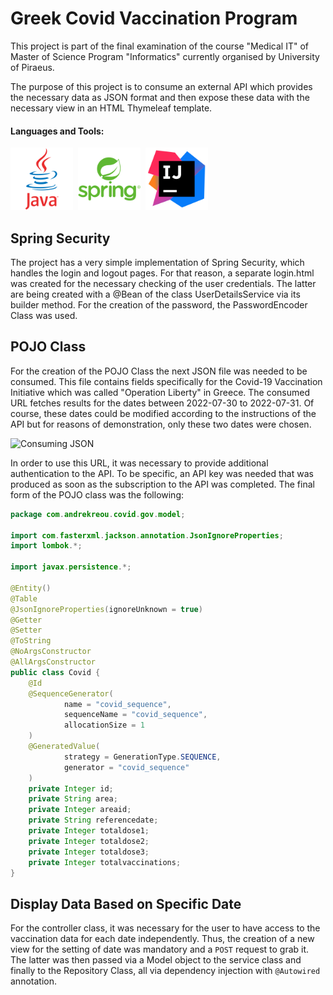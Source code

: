 # Greek Covid Vaccination Program


This project is part of the final examination of the course "Medical IT"
of Master of Science Program "Informatics" currently organised by University of Piraeus.

The purpose of this project is to consume an external API which provides
the necessary data as JSON format and then expose these data with the necessary
view in an HTML Thymeleaf template.

#### Languages and Tools:
<div>
  <img src="https://github.com/devicons/devicon/blob/master/icons/java/java-original-wordmark.svg" title="Java" alt="Java" width="100" height="100"/>&nbsp;
  <img src="https://github.com/devicons/devicon/blob/master/icons/spring/spring-original-wordmark.svg" title="Spring" alt="Spring" width="100" height="100"/>&nbsp;
  <img src="https://github.com/devicons/devicon/blob/master/icons/intellij/intellij-original.svg" title="IntelliJ" alt="IntelliJ" width="100" height="100"/>&nbsp;
</div>

## Spring Security

The project has a very simple implementation of Spring Security, which handles the login
and logout pages. For that reason, a separate login.html was created for the necessary
checking of the user credentials. The latter are being created with a @Bean of the class
UserDetailsService via its builder method. For the creation of the password, the PasswordEncoder
Class was used.

## POJO Class

For the creation of the POJO Class the next JSON file was needed to be consumed. This file
contains fields specifically for the Covid-19 Vaccination Initiative which was called "Operation Liberty"
in Greece. The consumed URL fetches results for the dates between 2022-07-30 to 2022-07-31.
Of course, these dates could be modified according to the instructions of the API but for reasons
of demonstration, only these two dates were chosen.

<img width="812" alt="Consuming JSON" src="https://user-images.githubusercontent.com/77160233/197342597-8b8a8e64-065e-42f8-b608-101280cfcc80.png">

In order to use this URL, it was necessary to provide additional authentication to the API. To be
specific, an API key was needed that was produced as soon as the subscription to the API was completed.
The final form of the POJO class was the following:

```java
package com.andrekreou.covid.gov.model;

import com.fasterxml.jackson.annotation.JsonIgnoreProperties;
import lombok.*;

import javax.persistence.*;

@Entity()
@Table
@JsonIgnoreProperties(ignoreUnknown = true)
@Getter
@Setter
@ToString
@NoArgsConstructor
@AllArgsConstructor
public class Covid {
    @Id
    @SequenceGenerator(
            name = "covid_sequence",
            sequenceName = "covid_sequence",
            allocationSize = 1
    )
    @GeneratedValue(
            strategy = GenerationType.SEQUENCE,
            generator = "covid_sequence"
    )
    private Integer id;
    private String area;
    private Integer areaid;
    private String referencedate;
    private Integer totaldose1;
    private Integer totaldose2;
    private Integer totaldose3;
    private Integer totalvaccinations;
}
```

## Display Data Based on Specific Date

For the controller class, it was necessary for the user to have access to the vaccination data for each date
independently. Thus, the creation of a new view for the setting of date was mandatory and a ```POST``` request to
grab it. The latter was then passed via a Model object to the service class and finally to the Repository Class,
all via dependency injection with ```@Autowired``` annotation.
